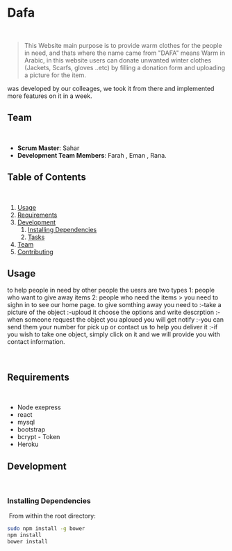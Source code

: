 # Dafa
​
> This Website main purpose is to provide warm clothes for the people in need, and thats where the name came from "DAFA" means Warm in Arabic, in this website users can donate unwanted winter clothes (Jackets, Scarfs, gloves ..etc) by filling a donation form and uploading a picture for the item.

was developed by our colleages, we took it from there and implemented more features on it in a week. 
​
## Team
​ 
  - __Scrum Master__: Sahar 
  - __Development Team Members__: Farah , Eman , Rana.
​
## Table of Contents
​
1. [Usage](#Usage)
1. [Requirements](#requirements)
1. [Development](#development)
    1. [Installing Dependencies](#installing-dependencies)
    1. [Tasks](#tasks)
1. [Team](#team)
1. [Contributing](#contributing)
​
## Usage
to help people in need by other people
the uesrs are two types 1: people who want to give away items
2: people who need the items
	> you need to sighn in to see our home page.
	to give somthing away you need to 
	:-take a picture of the object
	:-uploud it choose the options and write descrption
	:-when someone request the object you aploued you will get notify
	:-you can send them your number for pick up or contact us to help you deliver  it
	:-if you wish to take one object, simply click on it and we will provide you with 
	contact information.
    
​
## Requirements
​
- Node exepress
- react 
- mysql
- bootstrap 
- bcrypt - Token 
- Heroku
​
## Development
​
​
### Installing Dependencies
​
From within the root directory:
​
```sh
sudo npm install -g bower
npm install
bower install
```

